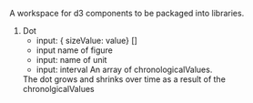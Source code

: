 A workspace for d3 components to be packaged into libraries.

1. Dot
   <ul>
   <li>
   input: { sizeValue: value} []
   </li>
   <li>
   input name of figure
   </li>
   <li>
   input: name of unit
   </li>
   <li>
   input: interval
   An array of chronologicalValues.
   </li>
   </ul>
   The dot grows and shrinks over time as a result of the chronolgicalValues

